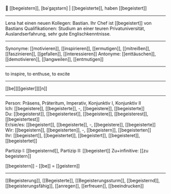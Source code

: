 🌟 [[begeistern]], [bəˈɡaɪ̯stərn] | [[begeisterte]], haben [[begeistert]]

---
Lena hat einen neuen Kollegen: Bastian. Ihr Chef ist [[begeistert]] von Bastians Qualifikationen: Studium an einer teuren Privatuniversität, Auslandserfahrung, sehr gute Englischkenntnisse.

---
Synonyme: [[motivieren]], [[inspirieren]], [[ermutigen]], [[mitreißen]], [[faszinieren]], [[gefallen]], [[interessieren]]
Antonyme: [[enttäuschen]], [[demotivieren]], [[langweilen]], [[entmutigen]]

---
to inspire, to enthuse, to excite

---
[[be]][[geister]][[n]]
   

---

Person: Präsens, Präteritum, Imperativ, Konjunktiv I, Konjunktiv II  
Ich: [[begeistere]], [[begeisterte]], -, [[begeistere]], [[begeisterte]]  
Du: [[begeisterst]], [[begeistertest]], [[begeistere]], [[begeisterest]], [[begeistertest]]  
Er/sie/es: [[begeistert]], [[begeisterte]], -, [[begeistere]], [[begeisterte]]  
Wir: [[begeistern]], [[begeisterten]], -, [[begeistern]], [[begeisterten]]  
Ihr: [[begeistert]], [[begeistertet]], [[begeistert]], [[begeisteret]], [[begeistertet]]  

Partizip I: [[begeisternd]], 
Partizip II: [[begeistert]]
Zu+infinitive: [[zu begeistern]]

[[begeistern]] - [[be]] = [[geistern]]

---
[[Begeisterung]], [[Begeisterte]], [[Begeisterungssturm]], [[begeisternd]], [[begeisterungsfähig]], [[anregen]], [[erfreuen]], [[beeindrucken]]